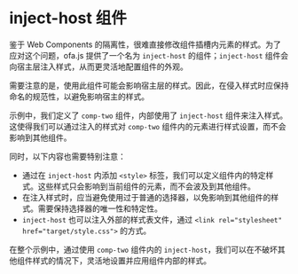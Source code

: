 # inject-host 组件

鉴于 Web Components 的隔离性，很难直接修改组件插槽内元素的样式。为了应对这个问题，ofa.js 提供了一个名为 `inject-host` 的组件；`inject-host` 组件会向宿主层注入样式，从而更灵活地配置组件的外观。

需要注意的是，使用此组件可能会影响宿主层的样式。因此，在侵入样式时应保持命名的规范性，以避免影响宿主的样式。

示例中，我们定义了 `comp-two` 组件，内部使用了 `inject-host` 组件来注入样式。这使得我们可以通过注入的样式对 `comp-two` 组件内的元素进行样式设置，而不会影响到其他组件。

同时，以下内容也需要特别注意：

- 通过在 `inject-host` 内添加 `<style>` 标签，我们可以定义组件内的特定样式。这些样式只会影响到当前组件的元素，而不会波及到其他组件。
- 在注入样式时，应当避免使用过于普通的选择器，以免影响到其他组件的样式。需要保持选择器的唯一性和特定性。
- `inject-host` 也可以注入外部的样式表文件，通过 `<link rel="stylesheet" href="target/style.css">` 的方式。

在整个示例中，通过使用 `comp-two` 组件内的 `inject-host`，我们可以在不破坏其他组件样式的情况下，灵活地设置并应用组件内部的样式。

<a href="../../publics/examples/inject-host/demo.html" preview demo></a>
<a href="../../publics/examples/inject-host/comp-one.html" demo></a>
<a href="../../publics/examples/inject-host/comp-two.html" main demo></a>